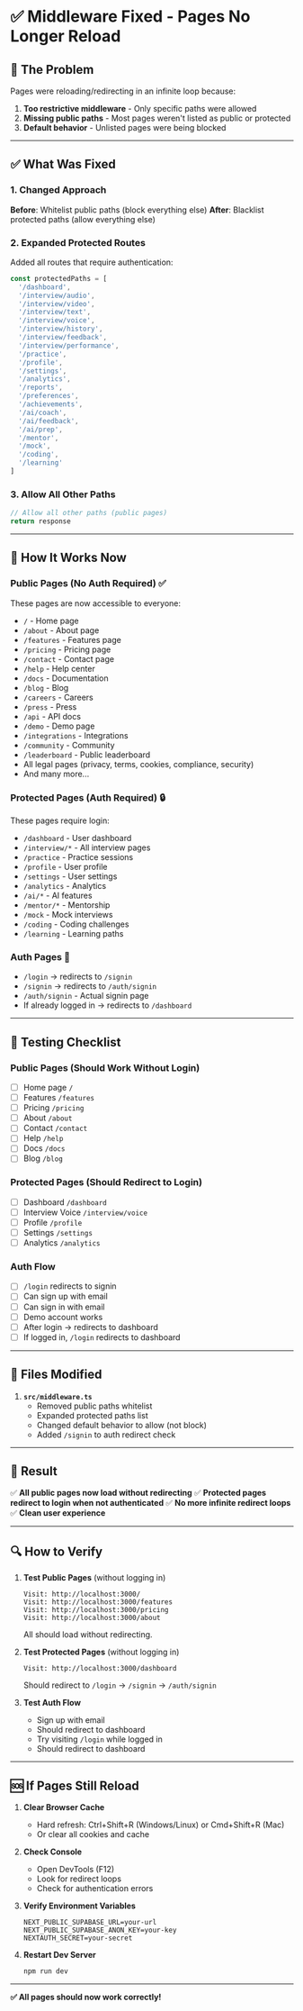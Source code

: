 # ✅ Middleware Fixed - Pages No Longer Reload

## 🐛 **The Problem**

Pages were reloading/redirecting in an infinite loop because:
1. **Too restrictive middleware** - Only specific paths were allowed
2. **Missing public paths** - Most pages weren't listed as public or protected
3. **Default behavior** - Unlisted pages were being blocked

---

## ✅ **What Was Fixed**

### **1. Changed Approach**
**Before**: Whitelist public paths (block everything else)
**After**: Blacklist protected paths (allow everything else)

### **2. Expanded Protected Routes**
Added all routes that require authentication:

```typescript
const protectedPaths = [
  '/dashboard',
  '/interview/audio',
  '/interview/video', 
  '/interview/text',
  '/interview/voice',
  '/interview/history',
  '/interview/feedback',
  '/interview/performance',
  '/practice',
  '/profile',
  '/settings',
  '/analytics',
  '/reports',
  '/preferences',
  '/achievements',
  '/ai/coach',
  '/ai/feedback',
  '/ai/prep',
  '/mentor',
  '/mock',
  '/coding',
  '/learning'
]
```

### **3. Allow All Other Paths**
```typescript
// Allow all other paths (public pages)
return response
```

---

## 🎯 **How It Works Now**

### **Public Pages** (No Auth Required) ✅
These pages are now accessible to everyone:
- `/` - Home page
- `/about` - About page
- `/features` - Features page
- `/pricing` - Pricing page
- `/contact` - Contact page
- `/help` - Help center
- `/docs` - Documentation
- `/blog` - Blog
- `/careers` - Careers
- `/press` - Press
- `/api` - API docs
- `/demo` - Demo page
- `/integrations` - Integrations
- `/community` - Community
- `/leaderboard` - Public leaderboard
- All legal pages (privacy, terms, cookies, compliance, security)
- And many more...

### **Protected Pages** (Auth Required) 🔒
These pages require login:
- `/dashboard` - User dashboard
- `/interview/*` - All interview pages
- `/practice` - Practice sessions
- `/profile` - User profile
- `/settings` - User settings
- `/analytics` - Analytics
- `/ai/*` - AI features
- `/mentor/*` - Mentorship
- `/mock` - Mock interviews
- `/coding` - Coding challenges
- `/learning` - Learning paths

### **Auth Pages** 🔐
- `/login` → redirects to `/signin`
- `/signin` → redirects to `/auth/signin`
- `/auth/signin` - Actual signin page
- If already logged in → redirects to `/dashboard`

---

## 🚀 **Testing Checklist**

### **Public Pages (Should Work Without Login)**
- [ ] Home page `/`
- [ ] Features `/features`
- [ ] Pricing `/pricing`
- [ ] About `/about`
- [ ] Contact `/contact`
- [ ] Help `/help`
- [ ] Docs `/docs`
- [ ] Blog `/blog`

### **Protected Pages (Should Redirect to Login)**
- [ ] Dashboard `/dashboard`
- [ ] Interview Voice `/interview/voice`
- [ ] Profile `/profile`
- [ ] Settings `/settings`
- [ ] Analytics `/analytics`

### **Auth Flow**
- [ ] `/login` redirects to signin
- [ ] Can sign up with email
- [ ] Can sign in with email
- [ ] Demo account works
- [ ] After login → redirects to dashboard
- [ ] If logged in, `/login` redirects to dashboard

---

## 📝 **Files Modified**

1. **`src/middleware.ts`**
   - Removed public paths whitelist
   - Expanded protected paths list
   - Changed default behavior to allow (not block)
   - Added `/signin` to auth redirect check

---

## 🎉 **Result**

✅ **All public pages now load without redirecting**
✅ **Protected pages redirect to login when not authenticated**
✅ **No more infinite redirect loops**
✅ **Clean user experience**

---

## 🔍 **How to Verify**

1. **Test Public Pages** (without logging in)
   ```
   Visit: http://localhost:3000/
   Visit: http://localhost:3000/features
   Visit: http://localhost:3000/pricing
   Visit: http://localhost:3000/about
   ```
   All should load without redirecting.

2. **Test Protected Pages** (without logging in)
   ```
   Visit: http://localhost:3000/dashboard
   ```
   Should redirect to `/login` → `/signin` → `/auth/signin`

3. **Test Auth Flow**
   - Sign up with email
   - Should redirect to dashboard
   - Try visiting `/login` while logged in
   - Should redirect to dashboard

---

## 🆘 **If Pages Still Reload**

1. **Clear Browser Cache**
   - Hard refresh: Ctrl+Shift+R (Windows/Linux) or Cmd+Shift+R (Mac)
   - Or clear all cookies and cache

2. **Check Console**
   - Open DevTools (F12)
   - Look for redirect loops
   - Check for authentication errors

3. **Verify Environment Variables**
   ```env
   NEXT_PUBLIC_SUPABASE_URL=your-url
   NEXT_PUBLIC_SUPABASE_ANON_KEY=your-key
   NEXTAUTH_SECRET=your-secret
   ```

4. **Restart Dev Server**
   ```bash
   npm run dev
   ```

---

**✅ All pages should now work correctly!**
